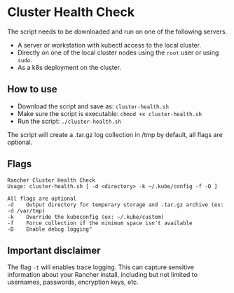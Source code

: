 # Cluster Health Check

The script needs to be downloaded and run on one of the following servers.

* A server or workstation with kubectl access to the local cluster.
* Directly on one of the local cluster nodes using the `root` user or using `sudo`.
* As a k8s deployment on the cluster.

## How to use

* Download the script and save as: `cluster-health.sh`
* Make sure the script is executable: `chmod +x cluster-health.sh`
* Run the script: `./cluster-health.sh`

The script will create a .tar.gz log collection in /tmp by default, all flags are optional.

## Flags

```
Rancher Cluster Health Check
Usage: cluster-health.sh [ -d <directory> -k ~/.kube/config -f -D ]

All flags are optional
-d    Output directory for temporary storage and .tar.gz archive (ex: -d /var/tmp)
-k    Override the kubeconfig (ex: ~/.kube/custom)
-f    Force collection if the minimum space isn't available
-D    Enable debug logging"
```

## Important disclaimer

The flag `-t` will enables trace logging. This can capture sensitive information about your Rancher install, including but not limited to usernames, passwords, encryption keys, etc.
